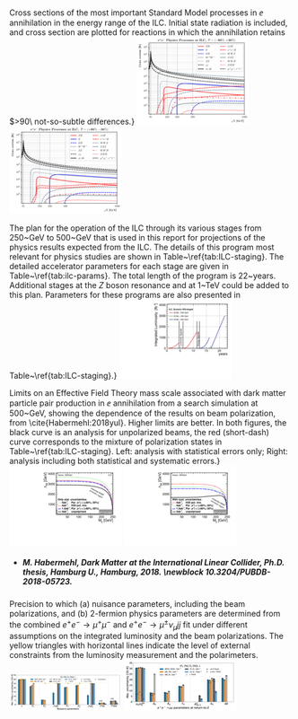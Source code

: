 
 
Cross sections of the most important Standard Model processes in $\ee$ annihilation in the energy range of the ILC.  Initial state radiation is included, and cross section are plotted for reactions in which the annihilation retains $>90\ not-so-subtle differences.}
[<img src="figures/ILC_m80_p30.png" width="200" />](figures/ILC_m80_p30.pdf) 
[<img src="figures/ILC_p80_m30.png" width="200" />](figures/ILC_p80_m30.pdf) 



 
The plan for the operation of the ILC through its various stages from 250~GeV to 500~GeV that is used in this report for projections of the physics results expected from the ILC. The details of this program most relevant for physics studies are shown in Table~\ref{tab:ILC-staging}.   The detailed accelerator parameters for each stage are given in Table~\ref{tab:ilc-params}.   The total length of the program is 22~years.   Additional stages at the $Z$ boson resonance and at 1~TeV could be added to this plan.   Parameters for these programs are also presented in Table~\ref{tab:ILC-staging}.}
[<img src="figures/lumi_H20-staged.png" width="200" />](figures/lumi_H20-staged.pdf) 



 
Limits on an Effective Field Theory mass scale associated with dark matter particle pair production in $\ee$ annihilation from a search simulation at 500~GeV, showing the dependence of the results on beam polarization, from \cite{Habermehl:2018yul}.  Higher limits are better.   In both figures, the black curve is an analysis for unpolarized beams, the red (short-dash) curve corresponds to the mixture of  polarization states  in Table~\ref{tab:ILC-staging}.    Left: analysis with statistical errors only; Right:  analysis including both statistical and systematic errors.}
[<img src="figures/vector_noSystematics.png" width="200" />](figures/vector_noSystematics.pdf) 
[<img src="figures/vector_withSystematics.png" width="200" />](figures/vector_withSystematics.pdf) 

- ##### M. Habermehl, Dark Matter at the International Linear Collider, Ph.D. thesis, Hamburg U., Hamburg, 2018. \newblock 10.3204/PUBDB-2018-05723.  



 
Precision to which (a) nuisance parameters, including the beam polarizations, and (b) 2-fermion physics parameters are determined from the combined $e^+e^-\to \mu^+ \mu^-$ and $e^+e^-\to \mu^{\pm} \nu_{\mu} jj$ fit under different assumptions on the integrated luminosity and the beam polarizations. The yellow triangles with horizontal lines indicate the level of external constraints from the luminosity measurement and the polarimeters.
[<img src="figures/nuisance_pars_2f4f.png" width="200" />](figures/nuisance_pars_2f4f.pdf) 
[<img src="figures/2f_pars_81to101_2f4f.png" width="200" />](figures/2f_pars_81to101_2f4f.pdf) 


